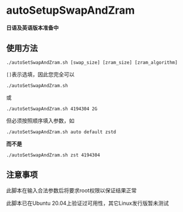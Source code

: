 # autoSetupSwapAndZram

**日语及英语版本准备中**

<!-- 描述 -->

## 使用方法

``` shell
./autoSetSwapAndZram.sh [swap_size] [zram_size] [zram_algorithm]
```

`[]`表示选填，因此您完全可以

``` shell
./autoSetSwapAndZram.sh
```

或

``` shell
./autoSetSwapAndZram.sh 4194304 2G
```

但必须按照顺序填入参数，如

``` shell
./autoSetSwapAndZram.sh auto default zstd
```

**而不是**

```shell
./autoSetSwapAndZram.sh zst 4194304
```

## 注意事项

此脚本在输入合法参数后将要求root权限以保证结果正常

此脚本已在Ubuntu 20.04上验证过可用性，其它Linux发行版暂未测试
